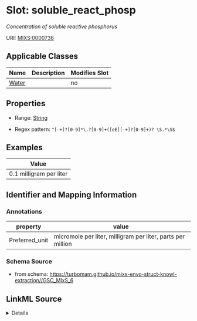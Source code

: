 # Slot: soluble_react_phosp


_Concentration of soluble reactive phosphorus_



URI: [MIXS:0000738](https://w3id.org/mixs/0000738)



<!-- no inheritance hierarchy -->




## Applicable Classes

| Name | Description | Modifies Slot |
| --- | --- | --- |
[Water](Water.md) |  |  no  |







## Properties

* Range: [String](String.md)

* Regex pattern: `^[-+]?[0-9]*\.?[0-9]+([eE][-+]?[0-9]+)? \S.*\S$`






## Examples

| Value |
| --- |
| 0.1 milligram per liter |

## Identifier and Mapping Information





### Annotations

| property | value |
| --- | --- |
| Preferred_unit | micromole per liter, milligram per liter, parts per million |



### Schema Source


* from schema: https://turbomam.github.io/mixs-envo-struct-knowl-extraction//GSC_MIxS_6




## LinkML Source

<details>
```yaml
name: soluble_react_phosp
annotations:
  Preferred_unit:
    tag: Preferred_unit
    value: micromole per liter, milligram per liter, parts per million
description: Concentration of soluble reactive phosphorus
title: soluble reactive phosphorus
notes:
- phosphorus
- soluble
examples:
- value: 0.1 milligram per liter
from_schema: https://turbomam.github.io/mixs-envo-struct-knowl-extraction//GSC_MIxS_6
rank: 1000
slot_uri: MIXS:0000738
multivalued: false
alias: soluble_react_phosp
domain_of:
- Water
range: string
required: false
recommended: false
pattern: ^[-+]?[0-9]*\.?[0-9]+([eE][-+]?[0-9]+)? \S.*\S$

```
</details>